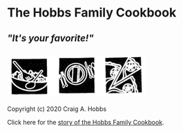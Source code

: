 # The Hobbs Family Cookbook

## *"It's your favorite!"*

## ![It's your favorite!](extras/TheHobbsFamilyCookbook.png "It's your favorite!")

Copyright (c) 2020 Craig A. Hobbs

Click here for the
[story of the Hobbs Family Cookbook](https://craigahobbs.github.io/markdown-book/#id=ItsYourFavorite&categories.0=Introduction&url=https://craigahobbs.github.io/hobbs-family-cookbook/HobbsFamilyCookbook.json).

